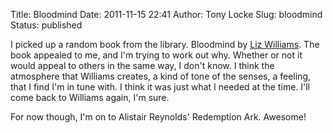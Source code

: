 Title: Bloodmind
Date: 2011-11-15 22:41
Author: Tony Locke
Slug: bloodmind
Status: published

I picked up a random book from the library. Bloodmind by [Liz Williams](http://en.wikipedia.org/wiki/Liz_Williams). The book appealed to me, and I'm trying to work out why. Whether or not it would appeal to others in the same way, I don't know. I think the atmosphere that Williams creates, a kind of tone of the senses, a feeling, that I find I'm in tune with. I think it was just what I needed at the time. I'll come back to Williams again, I'm sure.  
  
For now though, I'm on to Alistair Reynolds' Redemption Ark. Awesome!
